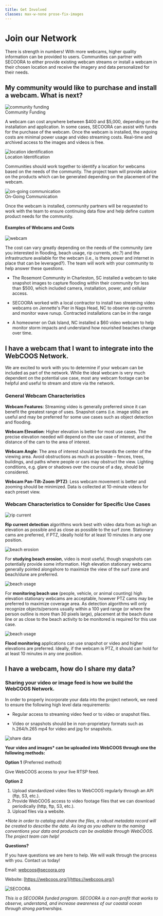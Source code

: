 ```yaml
---
title: Get Involved
classes: max-w-none prose-fix-images
---
```


# Join our Network

There is strength in numbers! With more webcams, higher quality information can be provided to users. Communities can partner with SECOORA to either provide existing webcam streams or install a webcam in their chosen location and receive the imagery and data personalized for their needs. 

## My community would like to purchase and install a webcam. What is next?

<div class="grid gap-8 prose-image-grid" style="grid-template-columns: 8em auto">

<img src="/cost icon webcoos.svg" alt="community funding" />

<div>

<div class="text-primary text-lg font-semibold">Community Funding</div>

<p>
A webcam can cost anywhere between $400 and $5,000, depending on the
installation and application. In some cases, SECOORA can assist with funds
for the purchase of the webcam. Once the webcam is installed, the ongoing
costs are minimal power usage and video streaming costs. Real-time and
archived access to the images and videos is free.
</p>

</div>


<img src="/location icon.png" alt="location identification" />

<div>

<div class="text-primary text-lg font-semibold">Location Identification</div>

<p>
Communities should work together to identify a location for webcams based
on the needs of the community. The project team will provide advice on the
products which can be generated depending on the placement of the webcam.
</p>

</div>

<img src="/communication icon.png" alt="on-going communication" />

<div>

<div class="text-primary text-lg font-semibold">On-Going Communication</div>

<p>
Once the webcam is installed, community partners will be requested
to work with the team to ensure continuing data flow and help define
custom product needs for the community.
</p>

</div>

</div>

<div class="bg-gray-100 px-2 pb-1 mt-2">

#### Examples of Webcams and Costs

<img src="/webcam icon webcoos opt 1.svg" alt="webcam" class="w-20 align-top float-right" />

The cost can vary greatly depending on the needs of the community (are you interested
in flooding, beach usage, rip currents, etc.?) and the infrastructure available for the
webcam (i.e., is there power and internet in place that can be leveraged?). The team
will work with your community to help answer these questions.

- The Rosemont Community in Charleston, SC installed a webcam to take snapshot images to
  capture flooding within their community for less than $500, which included camera, installation,
  power, and cellular access.

- SECOORA worked with a local contractor to install two streaming video webcams on
  Jennette's Pier in Nags Head, NC to observe rip currents and monitor wave runup. Contracted
  installations can be in the range

- A homeowner on Oak Island, NC installed a $60 video webcam to help monitor storm impacts
  and understand how nourished beaches change over time.

</div>


## I have a webcam that I want to integrate into the WebCOOS Network.

We are excited to work with you to determine if your webcam can be included as part of the network.
While the ideal webcam is very much dependent on the potential use case, most any webcam footage
can be helpful and useful to stream and store via the network.

### General Webcam Characteristics

**Webcam Features**: Streaming video is generally preferred since it can benefit the greatest range of
uses. Snapshot cams (i.e. image stills) are useful and may be preferred for some use cases such as
object detection and flooding.

**Webcam Elevation**: Higher elevation is better for most use cases. The precise elevation needed will
depend on the use case of interest, and the distance of the cam to the area of interest.


**Webcam Angle**: The area of interest should be towards the center of the viewing area. Avoid
obstructions as much as possible – fences, trees, buildings, and paths where people or cars may
obstruct the view. Lighting conditions, e.g. glare or shadows over the course of a day, should be
considered.

**Webcam Pan-Tilt-Zoom (PTZ)**: Less webcam movement is better and zooming should be minimized.
Data is collected at 10-minute videos for each preset view.

### Webcam Characteristics to Consider for Specific Use Cases

<div class="grid gap-4 prose-image-grid">

<img src="/rip current icon.svg" alt="rip current" />

**Rip current detection** algorithms work best with video data from as high an elevation as
possible and as close as possible to the surf zone. Stationary cams are preferred, if PTZ,
ideally hold for at least 10 minutes in any one position.

<img src="/beach erosion icon.svg" alt="beach erosion" />

For **studying beach erosion**, video is most useful, though snapshots can potentially provide
some information. High elevation stationary webcams generally pointed alongshore to
maximize the view of the surf zone and beach/dune are preferred.

<img src="/beach usage icon.svg" alt="beach usage" />

For **monitoring beach use** (people, vehicle, or animal counting) high elevation stationary
webcams are acceptable, however PTZ cams may be preferred to maximize coverage area.
As detection algorithms will only recognize objects/persons usually within a 100 yard range (or
where the person outline is more than 30 pixels large), placement at the beach dune line or as
close to the beach activity to be monitored is required for this use case.

<img src="/flood monitoring icon.svg" alt="beach usage" />

**Flood monitoring** applications can use snapshot or video and higher elevations are preferred.
Ideally, if the webcam is PTZ, it should can hold for at least 10 minutes in any one position.

</div>

## I have a webcam, how do I share my data?

<div class="flex flex-row">

<div class="flex-grow">

### Sharing your video or image feed is how we build the WebCOOS Network.

In order to properly incorporate your data into the project network, we need to
ensure the following high level data requirements:

- Regular access to streaming video feed or to video or snapshot files.

- Video or snapshots should be in non-proprietary formats such as h.264/h.265 mp4 for video and jpg for snapshots.

</div>

<img src="/share camera data webcoos.svg" alt="share data" class="w-44" />

</div>

<div class="border-2 border-primary px-4">

**Your video and images\* can be uploaded into WebCOOS through one the following methods:**

<div class="flex flex-col md:flex-row gap-8">

<div class="border border-dotted border-primary p-4">
<strong>Option 1</strong> (Preferred method)

Give WebCOOS access to your live RTSP feed.
</div>

<div class="p-4">
<strong>Option 2</strong>

1. Upload standardized video files to WebCOOS regularly through
an API (ftp, S3, etc.).
2. Provide WebCOOS access to video footage files that we can
download periodically (http, ftp, S3, etc.).
3. Upload files via a website.

</div>

</div>

*\*Note in order to catalog and share the files, a robust metadata record will be created to describe
the data. As long as you adhere to the naming conventions your data and products can be available
through WebCOOS. The project team can help!*

</div>

<div class="bg-gray-100 grid grid-cols-1 md:grid-cols-2 gap-8 p-2 mt-16 items-center">

<div class="">
<strong>Questions?</strong>

If you have questions we are here to help.
We will walk through the process with you.
Contact us today!

Email: [webcoos@secoora.org](mailto:webcoos@secoora.org)

Website: [https://webcoos.org/](https://webcoos.org/)
</div>

<div>

<img src="/SECOORA_Horizontal_FullColor_Transparent.png" alt="SECOORA" class="w-64" />

*This is a SECOORA funded program.
SECOORA is a non-profit that works
to observe, understand, and increase
awareness of our coastal ocean through
strong partnerships.*

</div>

</div>